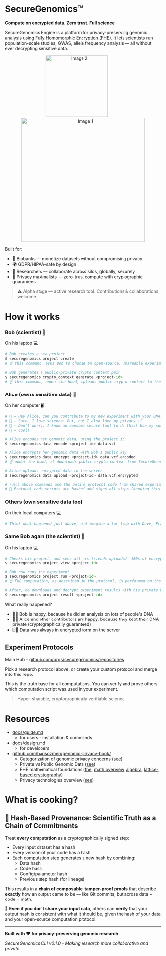# SecureGenomics™

**Compute on encrypted data. Zero trust. Full science**

SecureGenomics Engine is a platform for privacy-preserving genomic analysis using [Fully Homomorphic Encryption (FHE)](https://vitalik.eth.limo/general/2020/07/20/homomorphic.html). It lets scientists run population-scale studies, GWAS, allele frequency analysis — all without ever decrypting sensitive data.

<p align="center">
  <img src="https://images.emojiterra.com/google/android-12l/512px/1f9ec.png" alt="Image 2" width="200"/>
  &nbsp;&nbsp;&nbsp;&nbsp;&nbsp;&nbsp;&nbsp;&nbsp;&nbsp;
  <img src="https://vitalik.eth.limo/images/fhe/HomoEncrypt.png?1" alt="Image 1" width="400"/>

</p>

Built for:
- 🧪 Biobanks — monetize datasets without compromising privacy
- 🌍 GDPR/HIPAA-safe by design
- 🧠 Researchers — collaborate across silos, globally, securely
- 🔐 Privacy maximalists — zero-trust compute with cryptographic guarantees



> ⚠️ Alpha stage — active research tool. Contributions & collaborations welcome.

# How it works
### Bob (scientist) 👨
On his laptop 💻
```python
# Bob creates a new project
$ securegenomics project create
# ☝️ this command, asks Bob to choose an open-source, shareable experiment protocol from https://github.com/securegenomics/ . He chooses `protocol-alzheimers-sensitive-allele-frequency`. All protocols involve scripts for encoding, encryption, computation, decoding, and result interpretation

# Bob generates a public-private crypto context pair
$ securegenomics crypto_context generate <project-id> 
# ☝️ this command, under the hood, uploads public crypto context to the SecureGenomics server
```

### Alice (owns sensitive data) 👩
On her computer 🖥️
```bash
# 👨 – Hey Alice, can you contribute to my new experiment with your DNA?
# 👩 – Sure, I love science! But, but I also love my privacy :(
# 👨 – Don't worry, I know an awesome secure tool to do this! Use my <project-id>, encrypt your data and upload to the server!
# 👩 – Cool!

# Alice encodes her genomic data, using the project id
$ securegenomics data encode <project-id> data.vcf

# Alice encrypts her genomic data with Bob's public key
$ securegenomics data encrypt <project-id> data.vcf.encoded 
# ☝️ under the hood, it downloads public crypto context from SecureGenomics server

# Alice uploads encrypted data to the server
$ securegenomics data upload <project-id> data.vcf.encrypted

# ℹ️ All above commands use the online protocol code from shared experiment Github repository.
# 🔐 Protocol code scripts are hashed and signs all steps (knowing this isn't essential now, but helpful later)
```

### Others (own sensitive data too)
On their local computers 💻
```python
# Think what happened just above, and imagine a for loop with Dave, Frank, George, Carol, ...
```

### Same Bob again (the scientist) 👨
On his laptop 💻
```python
# Checks his project, and sees all his friends uploaded– 100s of encrypted genomes! 
$ securegenomics project view <project-id>

# Bob now runs the experiment
$ securegenomics project run <project-id>
# ☝️ FHE computation, as described in the protocol, is performed on the server.

# After, he downloads and decrypt experiment results with his private key
$ securegenomics project result <project-id>
```

What really happened?
- 🙋‍♂️ Bob is happy, because he did an analysis on lots of people's DNA
- 🙋‍♀️ Alice and other contributors are happy, because they kept their DNA private (cryptographically guaranteed)
- 🗄️🔐 Data was always in encrypted form on the server

## Experiment Protocols
Main Hub - [github.com/orgs/securegenomics/repositories](https://github.com/orgs/securegenomics/repositories)

Pick a research protocol above, or create your custom protocol and merge into this repo.

This is the truth base for all computations. You can verify and prove others which computation script was used in your experiment.

> Hyper-sharable, cryptographically verifiable science.

# Resources
- [docs/guide.md](docs/guide.md)
    - for users – installation & commands
- [docs/design.md](docs/design.md)
    - for developers
- [github.com/barisozmen/genomic-privacy-book/](https://github.com/barisozmen/genomic-privacy-book/)
    - Categorization of genomic privacy concerns ([see](https://github.com/barisozmen/genomic-privacy-book/blob/main/02-genomic_privacy_concerns.md))
    - Private vs Public Genomic Data ([see](https://github.com/barisozmen/genomic-privacy-book/blob/main/04a-private_genome_silos.md))
    - FHE mathematical foundations ([fhe](https://github.com/barisozmen/genomic-privacy-book/blob/main/06-homomorphic_encryption_he.md), [math overview](https://github.com/barisozmen/genomic-privacy-book/blob/main/06aa-math_foundations_overview.md), [algebra](https://github.com/barisozmen/genomic-privacy-book/blob/main/06ab-algebra_foundations.md), [lattice-based cryptography](https://github.com/barisozmen/genomic-privacy-book/blob/main/06ac-lattice_based_cryptography_foundations.md))
    - Privacy technologies overview ([see](https://github.com/barisozmen/genomic-privacy-book/blob/main/03-privacy_technologies.md))
   


# What is cooking?

## 🔐 Hash-Based Provenance: Scientific Truth as a Chain of Commitments

Treat **every computation** as a cryptographically signed step:
- Every input dataset has a hash
- Every version of your code has a hash
- Each computation step generates a new hash by combining:
    - Data hash
    - Code hash
    - Config/parameter hash
    - Previous step hash (for lineage)

This results in a **chain of composable, tamper-proof proofs** that describe **exactly** how an output came to be — like Git commits, but across data + code + math.

📌 **Even if you don’t share your input data**, others can **verify** that your output hash is consistent with what it should be, given the hash of your data and your open-source computation protocol. 



---

**Built with ❤️ for privacy-preserving genomic research**

*SecureGenomics CLI v0.1.0 - Making research more collaborative and private*